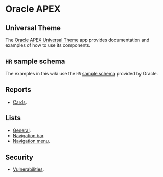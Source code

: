 # Oracle APEX

## Universal Theme

The [Oracle APEX Universal Theme](https://apex.oracle.com/pls/apex/r/apex_pm/ut/getting-started) app provides documentation and examples of how to use its components.

## `HR` sample schema

The examples in this wiki use the `HR` [sample schema](https://docs.oracle.com/en/database/oracle/oracle-database/21/comsc/installing-sample-schemas.html) provided by Oracle.

## Reports

* [Cards](./components/cards.md).

## Lists

* [General](./components/lists.md).
* [Navigation bar](./components/navigation-bar.md).
* [Navigation menu](./components/navigation-menu.md).

## Security

* [Vulnerabilities](./security/vulnerabilities.md).
